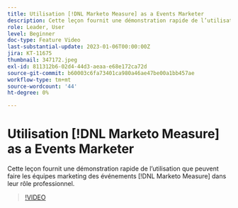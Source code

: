 ```yaml
---
title: Utilisation [!DNL Marketo Measure] as a Events Marketer
description: Cette leçon fournit une démonstration rapide de l’utilisation que peuvent faire les équipes marketing des événements [!DNL Marketo Measure] dans leur rôle professionnel.
role: Leader, User
level: Beginner
doc-type: Feature Video
last-substantial-update: 2023-01-06T00:00:00Z
jira: KT-11675
thumbnail: 347172.jpeg
exl-id: 811312b6-02d4-44d3-aeaa-e68e172ca72d
source-git-commit: b60003c6fa73401ca980a46ae47be00a1bb457ae
workflow-type: tm+mt
source-wordcount: '44'
ht-degree: 0%

---
```


# Utilisation [!DNL Marketo Measure] as a Events Marketer

Cette leçon fournit une démonstration rapide de l’utilisation que peuvent faire les équipes marketing des événements [!DNL Marketo Measure] dans leur rôle professionnel.

>[!VIDEO](https://video.tv.adobe.com/v/347172/?quality=12&learn=on)
